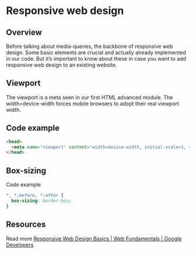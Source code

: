 # Responsive web design

## Overview
Before talking about media-queries, the backbone of responsive web design. Some basic elements are crucial and actually already implemented in our code. But it’s important to know about these in case you want to add responsive web design to an existing website.

## Viewport
The viewport is a meta seen in our first HTML advanced module. The width=device-width forces mobile browsers to adopt their real viewport width.

## Code example
```html
<head>
  <meta name="viewport" content="width=device-width, initial-scale=1, viewport-fit=cover">
</head>
```
## Box-sizing
Code example
```css
*, *:before, *:after {
  box-sizing: border-box;
}
```
## Resources
Read more [Responsive Web Design Basics | Web Fundamentals | Google Developers](https://web.dev/articles/responsive-web-design-basicshttps://web.dev/articles/responsive-web-design-basics)
